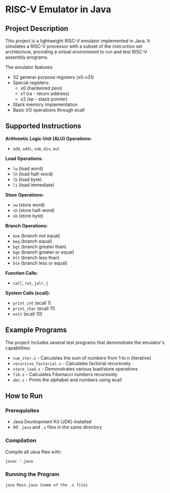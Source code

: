 # RISC-V Emulator in Java

## Project Description

This project is a lightweight RISC-V emulator implemented in Java. It simulates a RISC-V processor with a subset of the instruction set architecture, providing a virtual environment to run and test RISC-V assembly programs.

The emulator features:

- 32 general-purpose registers (x0-x31)
- Special registers:
    - x0 (hardwired zero)
    - x1 (ra - return address)
    - x2 (sp - stack pointer)
- Stack memory implementation
- Basic I/O operations through ecall

## Supported Instructions

**Arithmetic Logic Unit (ALU) Operations:**

- `add`, `addi`, `sub`, `div`, `mul`

**Load Operations:**

- `lw` (load word)
- `lh` (load half-word)
- `lb` (load byte)
- `li` (load immediate)

**Store Operations:**

- `sw` (store word)
- `sh` (store half-word)
- `sb` (store byte)

**Branch Operations:**

- `bne` (branch not equal)
- `beq` (branch equal)
- `bgt` (branch greater than)
- `bge` (branch greater or equal)
- `blt` (branch less than)
- `ble` (branch less or equal)

**Function Calls:**

- `call`, `ret`, `jalr`, `j`

**System Calls (ecall):**

- `print_int` (ecall 1)
- `print_char` (ecall 11)
- `exit` (ecall 10)

## Example Programs

The project includes several test programs that demonstrate the emulator's capabilities:

- `sum_iter.s` - Calculates the sum of numbers from 1 to n (iterative)
- `recursive_factorial.s` - Calculates factorial recursively
- `store_load.s` - Demonstrates various load/store operations
- `fib.s` - Calculates Fibonacci numbers recursively
- `abc.s` - Prints the alphabet and numbers using ecall

## How to Run

### Prerequisites

- Java Development Kit (JDK) installed
- All `.java` and `.s` files in the same directory

### Compilation

Compile all Java files with:

```bash
javac *.java
```
### Running the Program

```bash
java Main.java (name of the .s file)
```
